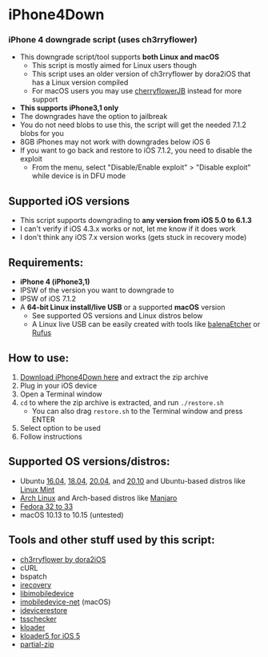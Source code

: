 # iPhone4Down
### iPhone 4 downgrade script (uses ch3rryflower)

- This downgrade script/tool supports **both Linux and macOS**
    - This script is mostly aimed for Linux users though
    - This script uses an older version of ch3rryflower by dora2iOS that has a Linux version compiled
    - For macOS users you may use [cherryflowerJB](https://dora2ios.web.app/CFJB/) instead for more support
- **This supports iPhone3,1 only**
- The downgrades have the option to jailbreak
- You do not need blobs to use this, the script will get the needed 7.1.2 blobs for you
- 8GB iPhones may not work with downgrades below iOS 6
- If you want to go back and restore to iOS 7.1.2, you need to disable the exploit
    - From the menu, select "Disable/Enable exploit" > "Disable exploit" while device is in DFU mode

## Supported iOS versions
- This script supports downgrading to **any version from iOS 5.0 to 6.1.3**
- I can't verify if iOS 4.3.x works or not, let me know if it does work
- I don't think any iOS 7.x version works (gets stuck in recovery mode)
    
## Requirements:
- **iPhone 4 (iPhone3,1)**
- IPSW of the version you want to downgrade to
- IPSW of iOS 7.1.2
- A **64-bit Linux install/live USB** or a supported **macOS** version
    - See supported OS versions and Linux distros below
    - A Linux live USB can be easily created with tools like [balenaEtcher](https://www.balena.io/etcher/) or [Rufus](https://rufus.ie/)

## How to use:
1. [Download iPhone4Down here](https://github.com/LukeZGD/iPhone4Down/archive/master.zip) and extract the zip archive
2. Plug in your iOS device
3. Open a Terminal window
4. `cd` to where the zip archive is extracted, and run `./restore.sh`
    - You can also drag `restore.sh` to the Terminal window and press ENTER
5. Select option to be used
6. Follow instructions

## Supported OS versions/distros:
- Ubuntu [16.04](http://releases.ubuntu.com/xenial/), [18.04](http://releases.ubuntu.com/bionic/), [20.04](http://releases.ubuntu.com/focal/), and [20.10](https://releases.ubuntu.com/groovy/) and Ubuntu-based distros like [Linux Mint](https://www.linuxmint.com/)
- [Arch Linux](https://www.archlinux.org/) and Arch-based distros like [Manjaro](https://manjaro.org/)
- [Fedora 32 to 33](https://getfedora.org/)
- macOS 10.13 to 10.15 (untested)

## Tools and other stuff used by this script:
- [ch3rryflower by dora2iOS](https://github.com/dora2-iOS/ch3rryflower/tree/316d2cdc5351c918e9db9650247b91632af3f11f)
- cURL
- bspatch
- [irecovery](https://github.com/LukeZGD/libirecovery)
- [libimobiledevice](https://github.com/libimobiledevice/libimobiledevice)
- [imobiledevice-net](https://github.com/libimobiledevice-win32/imobiledevice-net) (macOS)
- [idevicerestore](https://github.com/LukeZGD/idevicerestore)
- [tsschecker](https://github.com/tihmstar/tsschecker)
- [kloader](https://www.youtube.com/watch?v=fh0tB6fp0Sc)
- [kloader5 for iOS 5](https://mtmdev.org/pmbonneau-archive)
- [partial-zip](https://github.com/matteyeux/partial-zip)
